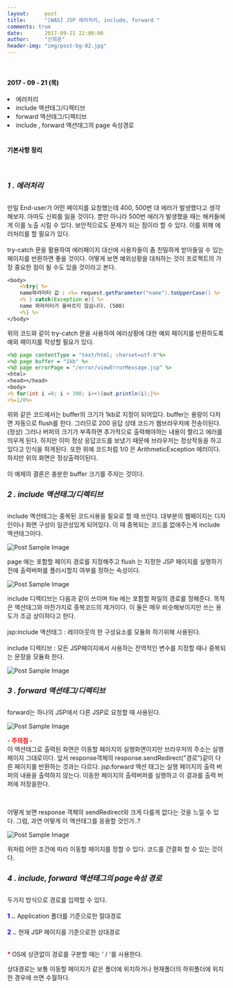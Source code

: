 ```yaml
---
layout:     post
title:      "[WAS] JSP 에러처리, include, forward "
comments: true
date:       2017-09-21 22:00:00
author:     "신희준"
header-img: "img/post-bg-02.jpg"
---
```

<br>
<H4 style ="font-weight:bold; color : black">2017 - 09 - 21 (목)</H4>
<li>에러처리</li>
<li>include 액션태그/디렉티브 </li>
<li>forward 액션태그/디렉티브 </li>
<li>include , forward 액션태그의 page 속성경로 </li>

<br>
<H4 style ="font-weight:bold; color:black;">기본사항 정리</H4>
<br>

<h5 style = "font-size: 17px; font-weight : bold;">1 . 에러처리</h5>


<p>
만일 End-user가 어떤 페이지를 요청했는데 400, 500번 대 에러가 발생했다고 생각해보자.
 아마도 신뢰를 잃을 것이다. 뿐만 아니라 500번 에러가 발생했을 때는 해커들에게 이를 노출 시킬 수 있다. 보안적으로도 문제가 되는 점이라 할 수 있다. 이를 위해 에러처리를 할 필요가 있다. <br>
  <br>
  try-catch 문을 활용하여 에러페이지 대신에 사용자들이 좀 친밀하게 받아들일 수 있는 페이지를 반환하면 좋을 것이다. 어떻게 보면 예외상황을 대처하는 것이 프로젝트의 가장 중요한 점이 될 수도 있을 것이라고 본다.

</p>

~~~jsp
<body>
	<%try{ %>
	name파라미터 값 : <%= request.getParameter("name").toUpperCase() %>
	<% } catch(Exception e){ %>
	name 파라미터가 올바르지 않습니다. (500)
	<%} %>
</body>

~~~

<p>위의 코드와 같이 try-catch 문을 사용하여 에러상황에 대한 예외 페이지를 반환하도록 예외 패이지를 작성할 필요가 있다.</p>

~~~jsp
<%@ page contentType = "text/html; charset=utf-8"%>
<%@ page buffer = "1kb" %>
<%@ page errorPage = "/error/viewErrorMessage.jsp" %>
<html>
<head></head>
<body>
<% for(int i =0; i < 300; i++){out.println(i);}%>
<%=1/0%>
~~~

<p>위와 같은 코드에서는 buffer의 크기가 1kb로 지정이 되어있다. buffer는 용량이 다차면 자동으로 flush를 한다. 그러므로 200 응답 상태 코드가 웹브라우저에 전송이된다. (정상) 그러나 버퍼의 크기가 부족하면 추가적으로 출력해야하는 내용이 짤리고 에러를 띄우게 된다. 하지만 이미 정상 응답코드를 보냈기 때문에 브라우저는 정상작동을 하고 있다고 인식을 하게된다. 또한 위에 코드처럼 1/0 은 ArithmeticException 에러이다. 하지만 위의 화면은 정상출력이된다.
<br><br> 이 예제의 결론은 충분한 buffer 크기를 주자는 것이다. </p>


<h5 style = "font-size: 17px; font-weight : bold;">2 . include 액션태그/디렉티브 </h5>

<p>include 액션태그는 중복된 코드사용을 필요로 할 때 쓰인다. 대부분의 웹페이지는 디자인이나 화면 구성이 일관성있게 되어있다. 이 때 중복되는 코드를 없애주는게 include 액션태그이다.</p>


<img src="{{ site.baseurl }}/img/includePage.JPG" alt="Post Sample Image">



<p>page 에는 포함할 페이지 경로를 지정해주고 flush 는 지정한 JSP 페이지를 실행하기 전에 출력버퍼를 플러시할지 여부를 정하는 속성이다.</p>

<img src="{{ site.baseurl }}/img/includeFile.JPG" alt="Post Sample Image">

<p>include 디렉티브는 다음과 같이 쓰이며 file 에는 포함할 파일의 경로를 정해준다. 목적은 액션태그와 마찬가지로 중복코드의 제거이다. 이 둘은 매우 비슷해보이지만 쓰는 용도가 조금 상이하다고 한다. <BR><BR>
jsp:include 액션태그 : 레이아웃의 한 구성요소를 모듈화 하기위해 사용된다. <br><br>
include 디렉티브 : 모든 JSP페이지에서 사용하는 전역적인 변수를 지정할 때나 중복되는 문장을 모듈화 한다.</p>


<img src="{{ site.baseurl }}/img/include.JPG" alt="Post Sample Image">


<h5 style = "font-size: 17px; font-weight : bold;">3 . forward 액션태그/디렉티브 </h5>

<p>forward는 하나의 JSP에서 다른 JSP로 요청할 때 사용된다.</p>

<img src="{{ site.baseurl }}/img/forwardbasic.JPG" alt="Post Sample Image">

<p><b style="color:red">- 주의점 -</b><br>
이 액션태그로 출력된 화면은 이동할 페이지의 실행화면이지만 브라우저의 주소는 실행 페이지 그대로이다. 앞서 response객체의 response.sendRedirect("경로")같이 다른 페이지를 반환하는 것과는 다르다. jsp:forward 액션 태그는 실행 페이지의 출력 버퍼의 내용을 출력하지 않는다. 이동한 페이지의 출력버퍼를 실행하고 이 결과를 출력 버퍼에 저장을한다.</p>
<br>
<p>어떻게 보면 response 객체의 sendRedirect와 크게 다를게 없다는 것을 느낄 수 있다. 그럼, 과연 어떻게 이 액션태그를 응용할 것인가..?</p>


<img src="{{ site.baseurl }}/img/adultforward.JPG" alt="Post Sample Image">


<p>위처럼 어떤 조건에 따라 이동할 페이지를 정할 수 있다. 코드를 간결화 할 수 있는 것이다.</p>

<h5 style = "font-size: 17px; font-weight : bold;">4 . include, forward 액션태그의 page속성 경로 </h5>

<p>두가지 방식으로 경로를 입력할 수 있다. <br><br>
<b style="color:blue;">1 ..</b>  Application 폴더를 기준으로한 절대경로<br><br>
<b style="color:blue;">2 ..</b>  현재 JSP 페이지를 기준으로한 상대경로<br><br>

<B STYLE="COLOR:RED">*  </B>OS에 상관없이 경로를 구분할 때는 ' / '를 사용한다. </p>

<p>상대경로는 보통 이동할 페이지가 같은 폴더에 위치하거나 현재폴더의 하위폴더에 위치한 경우에 쓰면 수월하다.</p>
